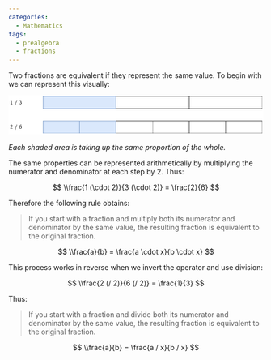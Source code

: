 ```yaml
---
categories:
  - Mathematics
tags:
  - prealgebra
  - fractions
---
```


Two fractions are equivalent if they represent the same value.
To begin with we can represent this visually:

![equiv-fractions.png](../../img/equiv-fractions.png)

_Each shaded area is taking up the same proportion of the whole._

The same properties can be represented arithmetically by multiplying the numerator and denominator at each step by 2. Thus:

$$
\\frac{1 (\cdot 2)}{3 (\cdot 2)} = \frac{2}{6}
$$

Therefore the following rule obtains:

> If you start with a fraction and multiply both its numerator and denominator by the same value, the resulting fraction is equivalent to the original fraction.

$$
\\frac{a}{b} = \frac{a \cdot x}{b \cdot x}
$$

This process works in reverse when we invert the operator and use division:

$$
\\frac{2 (/ 2)}{6 (/ 2)} = \frac{1}{3}
$$

Thus:

> If you start with a fraction and divide both its numerator and denominator by the same value, the resulting fraction is equivalent to the original fraction.

$$
\\frac{a}{b} = \frac{a / x}{b / x}
$$
